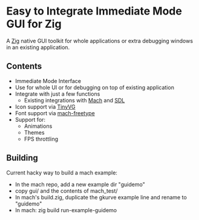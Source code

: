# Easy to Integrate Immediate Mode GUI for Zig

A [Zig](https://ziglang.org/) native GUI toolkit for whole applications or extra debugging windows in an existing application.

## Contents

- Immediate Mode Interface
- Use for whole UI or for debugging on top of existing application
- Integrate with just a few functions
  - Existing integrations with [Mach](https://machengine.org/) and [SDL](https://libsdl.org/)
- Icon support via [TinyVG](https://tinyvg.tech/)
- Font support via [mach-freetype](https://github.com/hexops/mach-freetype/)
- Support for:
  - Animations
  - Themes
  - FPS throttling

## Building

Current hacky way to build a mach example:
- In the mach repo, add a new example dir "guidemo"
- copy gui/ and the contents of mach_test/
- In mach's build.zig, duplicate the gkurve example line and rename to "guidemo"
- In mach: zig build run-example-guidemo

